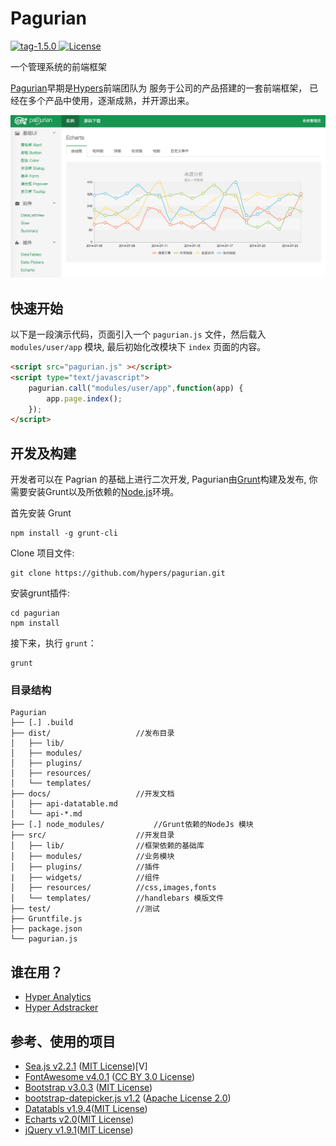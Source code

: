 # Pagurian
[![tag-1.5.0](https://img.shields.io/badge/tag-v1.5.0-orange.svg) ](https://github.com/hypers/pagurian/tree/v1.5.0) [![License](http://img.shields.io/badge/license-MIT-blue.svg?style=flat) ](http://mit-license.org/)

一个管理系统的前端框架

[Pagurian](http://pagurian.com)早期是[Hypers](http://www.hypers.com)前端团队为 服务于公司的产品搭建的一套前端框架， 已经在多个产品中使用，逐渐成熟，并开源出来。

![Pagurian](/src/resources/img/demo.png)

## 快速开始
以下是一段演示代码，页面引入一个 `pagurian.js` 文件，然后载入 `modules/user/app` 模块, 最后初始化改模块下 `index` 页面的内容。

```html
<script src="pagurian.js" ></script>
<script type="text/javascript">
    pagurian.call("modules/user/app",function(app) {
        app.page.index();
    });
</script>
```

## 开发及构建
开发者可以在 Pagrian 的基础上进行二次开发, Pagurian由[Grunt](http://gruntjs.com/)构建及发布, 你需要安装Grunt以及所依赖的[Node.js](http://www.nodejs.org)环境。

首先安装 Grunt

```
npm install -g grunt-cli
```

Clone 项目文件:

```
git clone https://github.com/hypers/pagurian.git
```

安装grunt插件:

```
cd pagurian
npm install
```

接下来，执行 `grunt`：

```
grunt
```

### 目录结构

```
Pagurian
├── [.] .build
├── dist/                   //发布目录
│   ├── lib/
│   ├── modules/
│   ├── plugins/
│   ├── resources/
│   └── templates/
├── docs/                   //开发文档
│   ├── api-datatable.md
│   └── api-*.md
├── [.] node_modules/           //Grunt依赖的NodeJs 模块
├── src/                    //开发目录
│   ├── lib/                //框架依赖的基础库
│   ├── modules/            //业务模块
│   ├── plugins/            //插件
|   ├── widgets/            //组件
│   ├── resources/          //css,images,fonts
│   └── templates/          //handlebars 模版文件
├── test/                   //测试
├── Gruntfile.js
├── package.json
└── pagurian.js
```

## 谁在用？
- [Hyper Analytics](https://analytics.hypers.com.cn)
- [Hyper Adstracker](http://adstracker.hypers.com.cn/)

## 参考、使用的项目
- [Sea.js v2.2.1](https://github.com/seajs/seajs) ([MIT License](https://github.com/seajs/seajs/blob/master/LICENSE.md))[V]
- [FontAwesome v4.0.1](https://github.com/FortAwesome/Font-Awesome/) ([CC BY 3.0 License](http://creativecommons.org/licenses/by/3.0/))
- [Bootstrap v3.0.3](https://github.com/twbs/bootstrap) ([MIT License](https://github.com/twbs/bootstrap/blob/master/LICENSE))
- [bootstrap-datepicker.js v1.2](http://www.eyecon.ro/bootstrap-datepicker/) ([Apache License 2.0](http://www.eyecon.ro/bootstrap-datepicker/js/bootstrap-datepicker.js))
- [Datatabls v1.9.4](http://www.datatables.net/)([MIT License](http://www.datatables.net/license/mit))
- [Echarts v2.0](http://echarts.baidu.com/)([MIT License](https://github.com/ecomfe/echarts/blob/master/LICENSE.txt))
- [jQuery v1.9.1](http://jquery.com/)([MIT License](https://jquery.org/license/))
